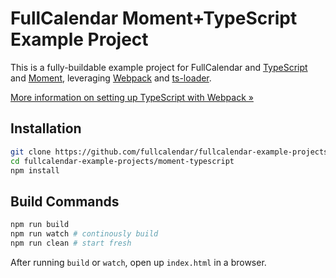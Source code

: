 
# FullCalendar Moment+TypeScript Example Project

This is a fully-buildable example project for FullCalendar and [TypeScript] and [Moment], leveraging [Webpack] and [ts-loader].

[More information on setting up TypeScript with Webpack &raquo;](https://www.typescriptlang.org/docs/handbook/react-&-webpack.html)


## Installation

```bash
git clone https://github.com/fullcalendar/fullcalendar-example-projects.git
cd fullcalendar-example-projects/moment-typescript
npm install
```

## Build Commands

```bash
npm run build
npm run watch # continously build
npm run clean # start fresh
```

After running `build` or `watch`, open up `index.html` in a browser.


[TypeScript]: https://www.typescriptlang.org/
[Moment]: https://momentjs.com/
[Webpack]: https://webpack.js.org/
[ts-loader]: https://github.com/TypeStrong/ts-loader
